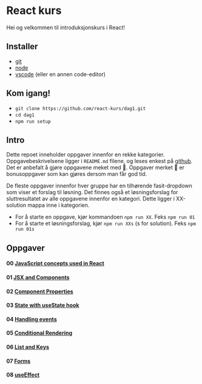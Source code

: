 # React kurs

Hei og velkommen til introduksjonskurs i React!

## Installer
* [git](https://git-scm.com/downloads)
* [node](https://nodejs.org/en/download/)
* [vscode](https://code.visualstudio.com/download) (eller en annen code-editor)

## Kom igang!
* `git clone https://github.com/react-kurs/dag1.git`
* `cd dag1`
* `npm run setup`

## Intro
Dette repoet inneholder oppgaver innenfor en rekke kategorier.
Oppgavebeskrivelsene ligger i `README.md` filene, og leses enkest på [github](https://github.com/react-kurs/dag1). Det er anbefalt å gjøre oppgavene meket med 📌. Oppgaver merket 💎 er bonusoppgaver som kan gjøres dersom man får god tid.

De fleste oppgaver innenfor hver gruppe har en tilhørende fasit-dropdown som viser et forslag til løsning. Det finnes også et løsningsforslag for sluttresultatet av alle oppgavene innenfor en kategori. Dette ligger i XX-solution mappa inne i kategorien.

* For å starte en oppgave, kjør kommandoen `npm run XX`. Feks `npm run 01`
* For å starte et løsningsforslag, kjør `npm run XXs` (s for solution). Feks `npm run 01s`

## Oppgaver
#### 00 [JavaScript concepts used in React](00-js-concepts/README.md)
#### 01 [JSX and Components](01-components/README.md)
#### 02 [Component Properties](02-props/README.md)
#### 03 [State with useState hook](03-state/README.md)
#### 04 [Handling events](04-handlingevents/README.md)
#### 05 [Conditional Rendering](05-conditionalrendering/README.md)
#### 06 [List and Keys](06-list-keys/README.md)
#### 07 [Forms](07-forms/README.md)
#### 08 [useEffect](08-useEffect/README.md)
